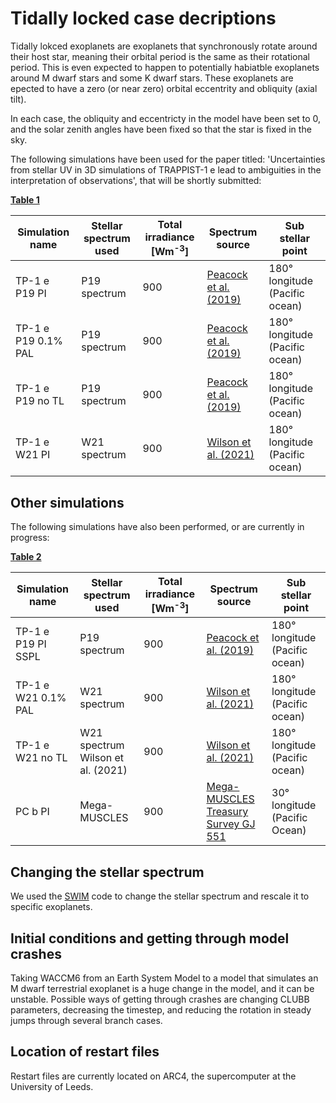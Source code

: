 # Tidally locked case decriptions
Tidally lokced exoplanets are exoplanets that synchronously rotate around their host star, meaning their orbital period is the same as their rotational period. This is even expected to happen to potentially habiatble exoplanets around M dwarf stars and some K dwarf stars. These exoplanets are epected to have a zero (or near zero) orbital eccentrity and obliquity (axial tilt).

In each case, the obliquity and eccentricty in the model have been set to 0, and the solar zenith angles have been fixed so that the star is fixed in the sky. 

The following simulations have been used for the paper titled: 'Uncertainties from stellar UV in 3D simulations of TRAPPIST-1 e lead to ambiguities in the interpretation of observations', that will be shortly submitted:

<ins>**Table 1**</ins>

| Simulation name | Stellar spectrum used   | Total irradiance [Wm<sup>-3</sup>] | Spectrum source | Sub stellar point                    | 
| --------------- | ----------------------- | ---------------------------------- | --------------- | ------------------------------------ |
| TP-1 e P19 PI       | P19 spectrum | 900  | [Peacock et al. (2019)](https://archive.stsci.edu/hlsp/hazmat) | 180&deg;  longitude (Pacific ocean) |
| TP-1 e P19 0.1% PAL | P19 spectrum | 900  | [Peacock et al. (2019)](https://archive.stsci.edu/hlsp/hazmat) | 180&deg;  longitude (Pacific ocean) |
| TP-1 e P19 no TL    | P19 spectrum | 900  | [Peacock et al. (2019)](https://archive.stsci.edu/hlsp/hazmat) | 180&deg;  longitude (Pacific ocean) |
| TP-1 e W21 PI       | W21 spectrum | 900  | [Wilson et al. (2021)](https://zenodo.org/record/4556130#.Y_82yezP39E) | 180&deg;  longitude (Pacific ocean) |

## Other simulations 

The following simulations have also been performed, or are currently in progress:

<ins>**Table 2**</ins>

| Simulation name | Stellar spectrum used   | Total irradiance [Wm<sup>-3</sup>] | Spectrum source | Sub stellar point                    |
| --------------- | ----------------------- | ---------------------------------- | --------------- | ------------------------------------ |
| TP-1 e P19 PI SSPL | P19 spectrum | 900  | [Peacock et al. (2019)](https://archive.stsci.edu/hlsp/hazmat) | 180&deg;  longitude (Pacific ocean) |
| TP-1 e W21 0.1% PAL | W21 spectrum | 900   | [Wilson et al. (2021)](https://zenodo.org/record/4556130#.Y_82yezP39E) | 180&deg;  longitude (Pacific ocean) |
| TP-1 e W21 no TL | W21 spectrum Wilson et al. (2021)  | 900   | [Wilson et al. (2021)](https://zenodo.org/record/4556130#.Y_82yezP39E) | 180&deg;  longitude (Pacific ocean) |
| PC b PI             | Mega-MUSCLES  | 900   | [Mega-MUSCLES Treasury Survey GJ 551](https://archive.stsci.edu/prepds/muscles/)  | 30&deg; longitude (Pacific Ocean) |


## Changing the stellar spectrum

We used the [SWIM](https://github.com/jack-eddy-symposium/exoplanetary-impact/tree/main/SWIM) code to change the stellar spectrum and rescale it to specific exoplanets.

## Initial conditions and getting through model crashes

Taking WACCM6 from an Earth System Model to a model that simulates an M dwarf terrestrial exoplanet is a huge change in the model, and it can be unstable. Possible ways of getting through crashes are changing CLUBB parameters, decreasing the timestep, and reducing the rotation in steady jumps through several branch cases.

## Location of restart files

Restart files are currently located on ARC4, the supercomputer at the University of Leeds.
